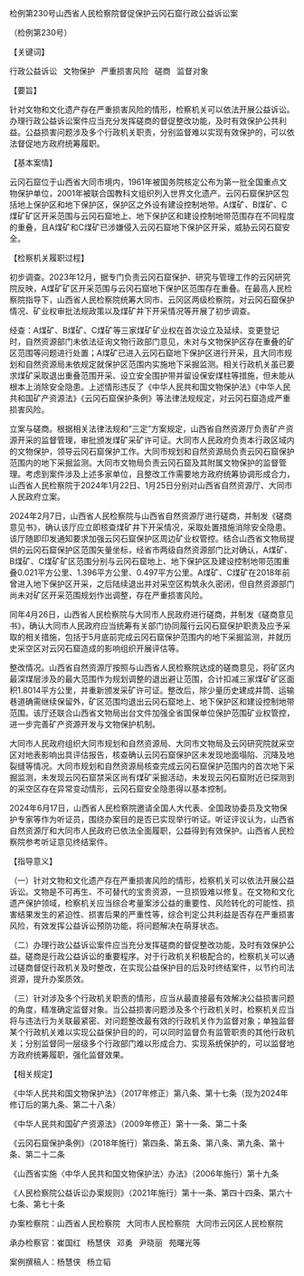 检例第230号山西省人民检察院督促保护云冈石窟行政公益诉讼案

（检例第230号）

【关键词】

行政公益诉讼  文物保护  严重损害风险  磋商  监督对象

【要旨】

针对文物和文化遗产存在严重损害风险的情形，检察机关可以依法开展公益诉讼。办理行政公益诉讼案件应当充分发挥磋商的督促整改功能，及时有效保护公共利益。公益损害问题涉及多个行政机关职责，分别监督难以实现有效保护的，可以依法督促地方政府统筹履职。

【基本案情】

云冈石窟位于山西省大同市境内，1961年被国务院核定公布为第一批全国重点文物保护单位，2001年被联合国教科文组织列入世界文化遗产。云冈石窟保护区包括地上保护区和地下保护区，保护区之外设有建设控制地带。A煤矿、B煤矿、C煤矿矿区开采范围与云冈石窟地上、地下保护区和建设控制地带范围存在不同程度的重叠，且A煤矿和C煤矿已涉嫌侵入云冈石窟地下保护区开采，威胁云冈石窟安全。

【检察机关履职过程】

初步调查。2023年12月，据专门负责云冈石窟保护、研究与管理工作的云冈研究院反映，A煤矿矿区开采范围与云冈石窟地下保护区范围存在重叠。在最高人民检察院指导下，山西省人民检察院统筹大同市、云冈区两级检察院，对云冈石窟保护情况、矿业权审批法规政策以及煤矿井下开采情况等开展了初步调查。

经查：A煤矿、B煤矿、C煤矿等三家煤矿矿业权在首次设立及延续、变更登记时，自然资源部门未依法征询文物行政部门意见，未对与文物保护区存在重叠的矿区范围等问题进行处置；A煤矿已进入云冈石窟地下保护区进行开采，且大同市规划和自然资源局未依规定就保护区范围内实施地下采掘监测。相关行政机关虽已要求煤矿采取退出重叠范围开采、设立安全围护带并留设保安煤柱等措施，但未能从根本上消除安全隐患。上述情形违反了《中华人民共和国文物保护法》《中华人民共和国矿产资源法》《云冈石窟保护条例》等法律法规规定，对云冈石窟造成严重损害风险。

立案与磋商。根据相关法律法规和“三定”方案规定，山西省自然资源厅负责矿产资源开采的监督管理，审批颁发煤矿采矿许可证。大同市人民政府负责本行政区域内的文物保护，领导云冈石窟保护工作。大同市规划和自然资源局负责云冈石窟保护范围内的地下采掘监测。大同市文物局负责云冈石窟及其附属文物保护的监督管理。考虑到案件涉及上述多家单位，且整改工作需要地方政府统筹协调形成合力，山西省人民检察院于2024年1月22日、1月25日分别对山西省自然资源厅、大同市人民政府立案。

2024年2月7日，山西省人民检察院与山西省自然资源厅进行磋商，并制发《磋商意见书》，确认该厅应立即核查煤矿井下开采情况，采取处置措施消除安全隐患。该厅随即印发通知要求加强云冈石窟保护区周边矿业权管控。结合山西省文物局提供的云冈石窟保护区范围矢量坐标，经省市两级自然资源部门比对确认，A煤矿、B煤矿、C煤矿矿区范围分别与云冈石窟地上、地下保护区及建设控制地带范围重叠0.021平方公里、1.396平方公里、0.497平方公里。A煤矿、C煤矿在2018年前曾进入地下保护区开采，之后陆续退出并对采空区构筑永久密闭，但自然资源部门尚未对矿区开采范围规划作出调整，存在严重损害风险。

同年4月26日，山西省人民检察院与大同市人民政府进行磋商，并制发《磋商意见书》，确认大同市人民政府应当统筹有关部门协同履行云冈石窟保护职责及应予采取的相关措施，包括于5月底前完成云冈石窟保护范围内的地下采掘监测，并就历史采空区对云冈石窟造成的影响组织开展评估等。

整改情况。山西省自然资源厅按照与山西省人民检察院达成的磋商意见，将矿区内最深煤层涉及的最大范围作为规划调整的退出避让范围，合计扣减三家煤矿矿区面积1.8014平方公里，并重新颁发采矿许可证。整改后，除少量历史建成井筒、运输巷道确需继续保留外，矿区范围均退出云冈石窟地上、地下保护区和建设控制地带范围。该厅还联合山西省文物局出台文件加强全省国保单位保护范围矿业权管控，进一步完善矿产资源开发与文物保护机制。

大同市人民政府组织大同市规划和自然资源局、大同市文物局及云冈研究院就采空区对地表影响出具评估报告，核查确认云冈石窟保护区未发现地面塌陷、沉降及地裂缝等情况。大同市规划和自然资源局核查完成云冈石窟保护范围内的首次地下采掘监测，未发现云冈石窟禁采区尚有煤矿采掘活动，未发现云冈石窟附近已探测到的采空区存在异常变动情形，云冈石窟安全隐患得以基本控制。

2024年6月17日，山西省人民检察院邀请全国人大代表、全国政协委员及文物保护专家等作为听证员，围绕办案目的是否已实现举行听证。听证评议认为，山西省自然资源厅和大同市人民政府已依法全面履职，公益得到有效保护。山西省人民检察院参考听证意见终结案件。

【指导意义】

（一）针对文物和文化遗产存在严重损害风险的情形，检察机关可以依法开展公益诉讼。文物是不可再生、不可替代的宝贵资源，一旦损毁难以修复。在文物和文化遗产保护领域，检察机关应当综合考量案涉公益的重要性、风险转化的可能性、损害结果发生的紧迫性、损害后果的严重性等，综合判定公共利益是否存在严重损害风险，有效发挥公益诉讼预防功能，将问题解决在萌芽状态。

（二）办理行政公益诉讼案件应当充分发挥磋商的督促整改功能，及时有效保护公益。磋商是行政公益诉讼的重要程序。对于行政机关积极配合的，检察机关可以通过磋商督促行政机关及时整改，在实现公益保护目的后及时终结案件，以节约司法资源，提升办案质效。

（三）针对涉及多个行政机关职责的情形，应当从最直接最有效解决公益损害问题的角度，精准确定监督对象。当公益损害问题涉及多个行政机关时，检察机关应当将与违法行为关联最紧密、对问题整改最有效的行政机关作为监督对象；单独监督某个行政机关难以实现公益保护目的的，可以同时监督负有监管职责的其他行政机关；分别监督同一层级多个行政部门难以形成合力、实现系统保护的，可以监督地方政府统筹履职，强化监督效果。

【相关规定】

《中华人民共和国文物保护法》（2017年修正）第八条、第十七条（现为2024年修订后的第九条、第二十八条）

《中华人民共和国矿产资源法》（2009年修正）第十一条、第二十条

《云冈石窟保护条例》（2018年施行）第四条、第五条、第八条、第九条、第十条、第二十二条

《山西省实施〈中华人民共和国文物保护法〉办法》（2006年施行）第十九条

《人民检察院公益诉讼办案规则》（2021年施行）第十一条、第四十四条、第六十七条、第七十条

办案检察院：山西省人民检察院  大同市人民检察院  大同市云冈区人民检察院

承办检察官：崔国红  杨慧侠  邓勇  尹晓丽  苑曙光等

案例撰稿人：杨慧侠  杨立韬